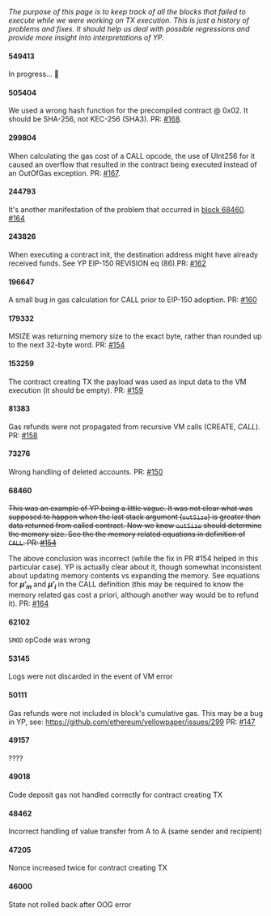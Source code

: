 _The purpose of this page is to keep track of all the blocks that failed to execute while we were working on TX execution. This is just a history of problems and fixes. It should help us deal with possible regressions and provide more insight into interpretations of YP._

#### 549413
In progress... 🤔 

#### 505404
We used a wrong hash function for the precompiled contract @ 0x02. It should be SHA-256, not KEC-256 (SHA3). PR: [#168](https://github.com/input-output-hk/etc-client/pull/168).

#### 299804

When calculating the gas cost of a CALL opcode, the use of UInt256 for it caused an overflow that resulted in the contract being executed instead of an OutOfGas exception. PR: [#167](https://github.com/input-output-hk/etc-client/pull/167).


#### 244793

It's another manifestation of the problem that occurred in [block 68460](#68460). [#164](https://github.com/input-output-hk/etc-client/pull/164)

#### 243826

When executing a contract init, the destination address might have already received funds. See YP EIP-150 REVISION eq (86).PR: [#162](https://github.com/input-output-hk/etc-client/pull/162)

#### 196647

A small bug in gas calculation for CALL prior to EIP-150 adoption. PR: [#160](https://github.com/input-output-hk/etc-client/pull/160)

#### 179332

MSIZE was returning memory size to the exact byte, rather than rounded up to the next 32-byte word. PR: [#154](https://github.com/input-output-hk/etc-client/pull/154)

#### 153259

The contract creating TX the payload was used as input data to the VM execution (it should be empty). PR: [#159]( https://github.com/input-output-hk/etc-client/pull/159)

#### 81383

Gas refunds were not propagated from recursive VM calls (CREATE, *CALL*). PR: [#158](https://github.com/input-output-hk/etc-client/pull/158)

#### 73276

Wrong handling of deleted accounts. PR: [#150](https://github.com/input-output-hk/etc-client/pull/150)

#### 68460

~~This was an example of YP being a little vague. It was not clear what was supposed to happen when the last stack argument (`outSize`) is greater than data returned from called contract. Now we know `outSize` should determine the memory size. See the the memory related equations in definition of `CALL`. PR: [#154](https://github.com/input-output-hk/etc-client/pull/154)~~

The above conclusion was incorrect (while the fix in PR #154 helped in this particular case). YP is actually clear about it, though somewhat inconsistent about updating memory contents vs expanding the memory. See equations for **_μ′<sub>m</sub>_** and **_μ′<sub>i</sub>_** in the CALL definition (this may be required to know the memory related gas cost a priori, although another way would be to refund it). PR: [#164](https://github.com/input-output-hk/etc-client/pull/164)

#### 62102
`SMOD` opCode was wrong

#### 53145
Logs were not discarded in the event of VM error

#### 50111
Gas refunds were not included in block's cumulative gas. This may be a bug in YP, see: https://github.com/ethereum/yellowpaper/issues/299
PR: [#147](https://github.com/input-output-hk/etc-client/pull/147)

#### 49157
????

#### 49018
Code deposit gas not handled correctly for contract creating TX

#### 48462
Incorrect handling of value transfer from A to A (same sender and recipient)

#### 47205
Nonce increased twice for contract creating TX

#### 46000
State not rolled back after OOG error